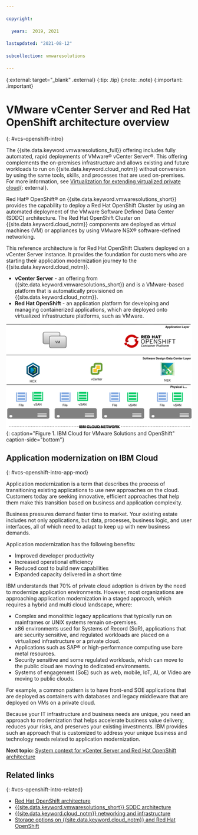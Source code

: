 ```yaml
---

copyright:

  years:  2019, 2021

lastupdated: "2021-08-12"

subcollection: vmwaresolutions

---
```


{:external: target="_blank" .external}
{:tip: .tip}
{:note: .note}
{:important: .important}

# VMware vCenter Server and Red Hat OpenShift architecture overview
{: #vcs-openshift-intro}

The {{site.data.keyword.vmwaresolutions_full}} offering includes fully automated, rapid deployments of VMware® vCenter Server®. This offering complements the on-premises infrastructure and allows existing and future workloads to run on {{site.data.keyword.cloud_notm}} without conversion by using the same tools, skills, and processes that are used on-premises. For more information, see [Virtualization for extending virtualized private cloud](https://www.ibm.com/cloud/architecture/architectures/virtualizationArchitecture){: external}.

Red Hat® OpenShift® on {{site.data.keyword.vmwaresolutions_short}} provides the capability to deploy a Red Hat OpenShift Cluster by using an automated deployment of the VMware Software Defined Data Center (SDDC) architecture. The Red Hat OpenShift Cluster on {{site.data.keyword.cloud_notm}} components are deployed as virtual machines (VM) or appliances by using VMware NSX® software-defined networking.

This reference architecture is for Red Hat OpenShift Clusters deployed on a vCenter Server instance. It provides the foundation for customers who are starting their application modernization journey to the {{site.data.keyword.cloud_notm}}.
- **vCenter Server** - an offering from {{site.data.keyword.vmwaresolutions_short}} and is a VMware-based platform that is automatically provisioned on {{site.data.keyword.cloud_notm}}.
- **Red Hat OpenShift** - an application platform for developing and managing containerized applications, which are deployed onto virtualized infrastructure platforms, such as VMware.

![IBM Cloud for VMware Solutions and OpenShift](../../images/openshift-sddc.svg "IBM Cloud for VMware Solutions and OpenShift"){: caption="Figure 1. IBM Cloud for VMware Solutions and OpenShift" caption-side="bottom"}

## Application modernization on IBM Cloud
{: #vcs-openshift-intro-app-mod}

Application modernization is a term that describes the process of transitioning existing applications to use new approaches on the cloud. Customers today are seeking innovative, efficient approaches that help them make this transition based on business and application complexity.

Business pressures demand faster time to market. Your existing estate includes not only applications, but data, processes, business logic, and user interfaces, all of which need to adapt to keep up with new business demands.

Application modernization has the following benefits:
* Improved developer productivity
* Increased operational efficiency
* Reduced cost to build new capabilities
* Expanded capacity delivered in a short time

IBM understands that 70% of private cloud adoption is driven by the need to modernize application environments. However, most organizations are approaching application modernization in a staged approach, which requires a hybrid and multi cloud landscape, where:
* Complex and monolithic legacy applications that typically run on mainframes or UNIX systems remain on-premises.
* x86 environments used for Systems of Record (SoR), applications that are security sensitive, and regulated workloads are placed on a virtualized infrastructure or a private cloud.
* Applications such as SAP® or high-performance computing use bare metal resources.
* Security sensitive and some regulated workloads, which can move to the public cloud are moving to dedicated environments.
* Systems of engagement (SoE) such as web, mobile, IoT, AI, or Video are moving to public clouds.

For example, a common pattern is to have front-end SOE applications that are deployed as containers with databases and legacy middleware that are deployed on VMs on a private cloud.

Because your IT infrastructure and business needs are unique, you need an approach to modernization that helps accelerate business value delivery, reduces your risks, and preserves your existing investments. IBM provides such an approach that is customized to address your unique business and technology needs related to application modernization.

**Next topic:** [System context for vCenter Server and Red Hat OpenShift architecture](/docs/vmwaresolutions?topic=vmwaresolutions-vcs-openshift-syscontext)

## Related links
{: #vcs-openshift-intro-related}

* [Red Hat OpenShift architecture](/docs/vmwaresolutions?topic=vmwaresolutions-vcs-openshift-redhat-arch)
* [{{site.data.keyword.vmwaresolutions_short}} SDDC architecture](/docs/vmwaresolutions?topic=vmwaresolutions-vcs-openshift-arch)
* [{{site.data.keyword.cloud_notm}} networking and infrastructure](/docs/vmwaresolutions?topic=vmwaresolutions-vcs-openshift-sddc-infra)
* [Storage options on {{site.data.keyword.cloud_notm}} and Red Hat OpenShift](/docs/vmwaresolutions?topic=vmwaresolutions-vcs-openshift-storage)
